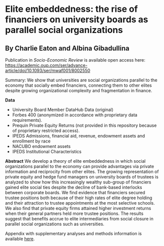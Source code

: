# Elite embeddedness: the rise of financiers on university boards as parallel social organizations

## By Charlie Eaton and Albina Gibadullina

Publication in *Socio-Economic Review* is available open access here: https://academic.oup.com/ser/advance-article/doi/10.1093/ser/mwaf001/8002550

Summary: We show that universities are social organizations parallel to the economy that socially embed financiers, connecting them to other elites despite growing organizational complexity and fragmentation in finance.

**Data**
  - University Board Member DataHub Data (original)
  - Forbes 400 (anonymized in accordance with proprietary data requirements).
  - Prequin Private Equity Returns (not provided in this repository because of proprietary restricted access).
  - IPEDS Admissions, financial aid, revenue, endowment assets and enrollment by race
  - NACUBO endowment assets
  - IPEDS Institutional Characteristics

**Abstract**
We develop a theory of elite embeddedness in which social organizations parallel to the economy can provide advantages via private information and reciprocity from other elites. The growing representation of private equity and hedge fund managers on university boards of trustees is analyzed to show how this increasingly wealthy sub-group of financiers gained elite social ties despite the decline of bank-based interlocks between corporate boards. We find evidence that financiers secured trustee positions both because of their high rates of elite degree holding and their attraction to trustee appointments at the most selective schools. We also find that private equity firms attained higher investment returns when their general partners held more trustee positions. The results suggest that benefits accrue to elite intermediaries from social closure in parallel social organizations such as universities.

Appendix with supplementary analyses and methods information is available [here](https://oup.silverchair-cdn.com/oup/backfile/Content_public/Journal/ser/PAP/10.1093_ser_mwaf001/1/mwaf001_supplementary_data.docx?Expires=1742588877&Signature=V-T8Qs58~w9UytvXHkSLahiSxuaAWsA88FHRLU1P9JX8n4B~hMBPjBuLlF2hPsXeiiIRfZLH7mwf4VqXKJ6ACbgaSqr0~f4LHckdqdAdfJ7PH-fw5DG-eBRbZ-JWyI4iEaFTyQ~G5iJnpWKX41ps1NMxvSwyuJAWHsA4and6c6PBQA~LKSNAiWaID~hHWQA5weWKV0FmiJ6C94jAb4KwqTbCu2SAKcoSX1Y-XGEurFh~2A7EFRKP3C71ak7NsxDBnDRu6boyWsy1CXQ7zt~-S1dGGM8K4YTDUSggcGGQwPVXy1oqug-wE9CB-gUjeDS35fRYvMU4NhGWrUNF-ohXDw__&Key-Pair-Id=APKAIE5G5CRDK6RD3PGA).
